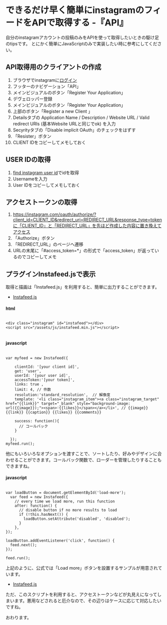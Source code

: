 # できるだけ早く簡単にinstagramのフィードをAPIで取得する -『API』


自分のinstagramアカウントの投稿のみをAPIを使って取得したいときの駆け足のtipsです。
とにかく簡単にJavaScriptのみで実装したい時に参考にしてください。


## API取得用のクライアントの作成

1. ブラウザでinstagramに[ログイン](https://www.instagram.com/)
2. フッターのナビゲーション「API」
3. メインビジュアルのボタン「Register Your Application」
4. デヴェロッパー登録
5. メインビジュアルのボタン「Register Your Application」
6. 上部のボタン「Register a new Client 」
7. Detailsタブの Application Name / Description / Website URL / Valid redirect URIs (基本Website URLと同じでok) を入力
8. Secyrityタブの「Disable implicit OAuth」のチェックをはずす
9. 「Resister」ボタン
10. CLIENT IDをコピーしてメモしておく




## USER IDの取得

1. [find instagram user id](https://smashballoon.com/instagram-feed/find-instagram-user-id/)でidを取得
2. Usernameを入力
3. User IDをコピーしてメモしておく




## アクセストークンの取得

1. https://instagram.com/oauth/authorize/?client_id=CLIENT_ID&redirect_uri=REDIRECT_URL&response_type=tokenに「CLIENT_ID」と「REDIRECT_URL」を先ほど作成した内容に置き換えてアクセス
2. 「Authorize」ボタン
3. 「REDIRECT_URL」のページへ遷移
4. URLの末尾に「#access_token=*」の形式で「access_token」が返っているのでコピーしてメモ




## プラグインInstafeed.jsで表示

取得と描画は「Instafeed.js」を利用すると、簡単に出力することができます。

* [Instafeed.js](http://instafeedjs.com/)




#### html

```

<div class="instagram" id="instafeed"></div>
<script src="/assets/js/instafeed.min.js"></script>


```


#### javascript

```

var myfeed = new Instafeed({

    clientId: '[your client id]',
    get: 'user',
    userId: '[your user id]',
    accessToken:'[your token]',
    links: true ,
    limit: 4, // 件数
    resolution:'standard_resolution',  // 解像度
    template: '<li class="instagram_item"><a class="instagram_target" href="{{link}}" target="_blank" style="background-image: url({{image}});"><span>♡{{likes}}</span></a></li>', // {{image}} {{link}} {{caption}} {{likes}} {{comments}}

    success: function(){
      // コールバック
    }
    
  });
myfeed.run();

```

他にもいろいろなオプションを渡すことで、ソートしたり、好みやデザインに合わせることができます。コールバック関数で、ローダーを管理したりすることもできますね。

#### javascript

```

var loadButton = document.getElementById('load-more');
  var feed = new Instafeed({
    // every time we load more, run this function
    after: function() {
      // disable button if no more results to load
      if (!this.hasNext()) {
        loadButton.setAttribute('disabled', 'disabled');
      }
    },
});

loadButton.addEventListener('click', function() {
  feed.next();
});

feed.run();

```

上記のように、公式では「Load more」ボタンを設置するサンプルが用意されています。

* [Instafeed.js](http://instafeedjs.com/)

ただ、このスクリプトを利用すると、アクセストークンなどが丸見えになってしまいます。悪用などされると厄介なので、その辺りはケースに応じて対応したいですね。




おわります。